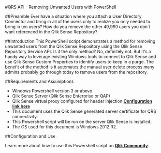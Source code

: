 #QRS API - Removing Unwanted Users with PowerShell

##Preamble
Ever have a situation where you attach a User Directory Connector and bring in all of the users only to realize you only needed to bring in ten users?  How do you remove the other 49,990 users you don't want referenced in the Qlik Sense Repository?

##Introduction
This PowerShell script demonstrates a method for removing unwanted users from the Qlik Sense Repository using the Qlik Sense Repository Service API.  Is it the only method?  No, definitely not.  But it's a handy way to leverage existing Windows tools to connect to Qlik Sense and use Qlik Sense Custom Properties to identify users to keep in a purge.  The benefit of the method is it automates the manual user delete process many admins probably go through today to remove users from the repository.

##Requirements and Assumptions
* Windows Powershell version 3 or above
* Qlik Sense Server (Qlik Sense Enterprise or QAP)
* Qlik Sense virtual proxy configured for header injection **[Configuration link here](https://community.qlik.com/docs/DOC-12331)**
* This document uses the Qlik Sense generated server certificate for QRS connectivity.
* This Powershell script will be run on the server Qlik Sense is installed.
* The OS used for this document is Windows 2012 R2.

##Configuration and Use

Learn more about how to use this Powershell script on **[Qlik Community](https://community.qlik.com/docs/DOC-13985)**.